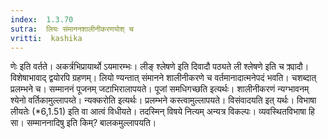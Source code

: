```yaml
---
index:  1.3.70
sutra:  लियः संमाननशालीनीकरणयोश् च
vritti:  kashika 
---
```


णेः इति वर्तते। अकर्त्रभिप्रायार्थो ऽयमारम्भः। लीङ् श्लेषणे इति दिवादौ पठ्यते ली श्लेषणे इति च क्र्यादौ। विशेषाभावाद् द्वयोरपि ग्रहणम्। लियो ण्यन्तात् संमानने शालीनीकरणे च वर्तमानादात्मनेपदं भवति। चशब्दात् प्रलम्भने च। सम्माननं पूजनम् जटाभिरालापयते। पूजां समधिगच्छति इत्यर्थः। शालीनीकरणं न्यग्भावनम् श्येनो वर्तिकामुल्लापय्ते। न्यक्करोति इत्यर्थः। प्रलम्भने कस्त्वामुल्लापयते। विसंवादयति इत् यर्थः। विभाषा लीयतेः (*6,1.51) इति वा आत्वं विधीयते। तदस्मिन् विषये नित्यम् अन्यत्र विकल्पः। व्यवस्थितविभाषा हि सा। सम्माननादिषु इति किम्? बालकमुल्लापयति।

